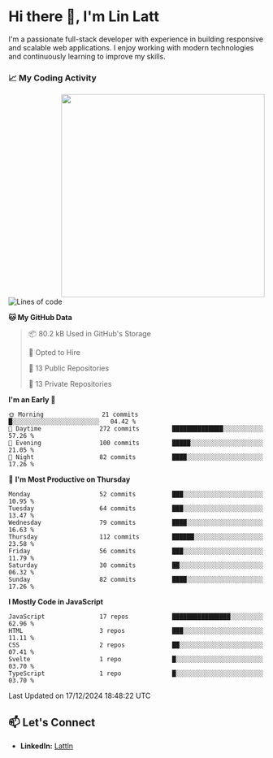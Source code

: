# Hi there 👋, I'm Lin Latt

I'm a passionate full-stack developer with experience in building responsive and scalable web applications. I enjoy working with modern technologies and continuously learning to improve my skills.

### 📈 My Coding Activity 
<img src="https://github.com/user-attachments/assets/6cec4854-3eec-4600-9120-9be1d3cb2bfe"  width="400px" align="right">

<!--START_SECTION:waka-->
![Lines of code](https://img.shields.io/badge/From%20Hello%20World%20I%27ve%20Written-292.2%20thousand%20lines%20of%20code-blue)

**🐱 My GitHub Data** 

> 📦 80.2 kB Used in GitHub's Storage 
 > 
> 💼 Opted to Hire
 > 
> 📜 13 Public Repositories 
 > 
> 🔑 13 Private Repositories 
 > 
**I'm an Early 🐤** 

```text
🌞 Morning                21 commits          █░░░░░░░░░░░░░░░░░░░░░░░░   04.42 % 
🌆 Daytime                272 commits         ██████████████░░░░░░░░░░░   57.26 % 
🌃 Evening                100 commits         █████░░░░░░░░░░░░░░░░░░░░   21.05 % 
🌙 Night                  82 commits          ████░░░░░░░░░░░░░░░░░░░░░   17.26 % 
```
📅 **I'm Most Productive on Thursday** 

```text
Monday                   52 commits          ███░░░░░░░░░░░░░░░░░░░░░░   10.95 % 
Tuesday                  64 commits          ███░░░░░░░░░░░░░░░░░░░░░░   13.47 % 
Wednesday                79 commits          ████░░░░░░░░░░░░░░░░░░░░░   16.63 % 
Thursday                 112 commits         ██████░░░░░░░░░░░░░░░░░░░   23.58 % 
Friday                   56 commits          ███░░░░░░░░░░░░░░░░░░░░░░   11.79 % 
Saturday                 30 commits          ██░░░░░░░░░░░░░░░░░░░░░░░   06.32 % 
Sunday                   82 commits          ████░░░░░░░░░░░░░░░░░░░░░   17.26 % 
```


**I Mostly Code in JavaScript** 

```text
JavaScript               17 repos            ████████████████░░░░░░░░░   62.96 % 
HTML                     3 repos             ███░░░░░░░░░░░░░░░░░░░░░░   11.11 % 
CSS                      2 repos             ██░░░░░░░░░░░░░░░░░░░░░░░   07.41 % 
Svelte                   1 repo              █░░░░░░░░░░░░░░░░░░░░░░░░   03.70 % 
TypeScript               1 repo              █░░░░░░░░░░░░░░░░░░░░░░░░   03.70 % 
```




 Last Updated on 17/12/2024 18:48:22 UTC
<!--END_SECTION:waka-->

## 📫 Let's Connect

- **LinkedIn:** [Lattln](https://linkedin.com/in/lin-latt)
<!-- - **Portfolio:** [Your Portfolio](https://yourportfolio.com) -->

